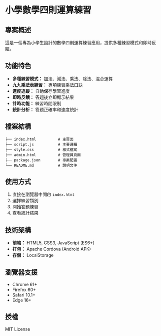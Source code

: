 # 小學數學四則運算練習

## 專案概述

這是一個專為小學生設計的數學四則運算練習應用，提供多種練習模式和即時反饋。

## 功能特色

- **多種練習模式：** 加法、減法、乘法、除法、混合運算
- **九九乘法表練習：** 專項練習乘法口訣
- **進度追蹤：** 自動保存學習進度
- **即時反饋：** 答題後立即顯示結果
- **計時功能：** 練習時間限制
- **統計分析：** 答題正確率和速度統計

## 檔案結構

```
├── index.html          # 主頁面
├── script.js           # 主要邏輯
├── style.css           # 樣式檔案
├── admin.html          # 管理員頁面
├── package.json        # 專案配置
└── README.md           # 說明文件
```

## 使用方式

1. 直接在瀏覽器中開啟 `index.html`
2. 選擇練習類別
3. 開始答題練習
4. 查看統計結果

## 技術架構

- **前端：** HTML5, CSS3, JavaScript (ES6+)
- **打包：** Apache Cordova (Android APK)
- **存儲：** LocalStorage

## 瀏覽器支援

- Chrome 61+
- Firefox 60+
- Safari 10.1+
- Edge 16+

## 授權

MIT License 